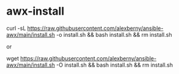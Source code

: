 # awx-install

curl -sL https://raw.githubusercontent.com/alexberny/ansible-awx/main/install.sh -o install.sh && bash install.sh && rm install.sh

or

wget https://raw.githubusercontent.com/alexberny/ansible-awx/main/install.sh -O install.sh && bash install.sh && rm install.sh
